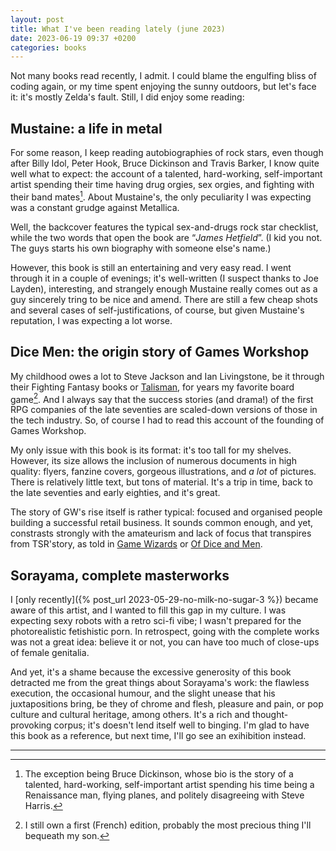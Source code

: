 ```yaml
---
layout: post
title: What I've been reading lately (june 2023)
date: 2023-06-19 09:37 +0200
categories: books
---
```

Not many books read recently, I admit. I could blame the engulfing bliss of coding again, or my time spent enjoying the 
sunny outdoors, but let's face it: it's mostly Zelda's fault. Still, I did enjoy some reading:

## Mustaine: a life in metal

For some reason, I keep reading autobiographies of rock stars, even though after Billy Idol, Peter Hook, Bruce Dickinson 
and Travis Barker, I know quite well what to expect: the account of a talented, hard-working, self-important artist spending 
their time having drug orgies, sex orgies, and fighting with their band mates[^1]. About Mustaine's, the 
only peculiarity I was expecting was a constant grudge against Metallica.

Well, the backcover features the typical sex-and-drugs rock star checklist, while the two words that open the book are 
“_James Hetfield_”. (I kid you not. The guys starts his own biography with someone else's name.)

However, this book is still an entertaining and very easy read. I went through it in a couple of evenings; it's 
well-written (I suspect thanks to Joe Layden), interesting, and strangely enough Mustaine really comes out as 
a guy sincerely tring to be nice and amend. There are still a few cheap shots and several cases of self-justifications, 
of course, but given Mustaine's reputation, I was expecting a lot worse.

## Dice Men: the origin story of Games Workshop

My childhood owes a lot to Steve Jackson and Ian Livingstone, be it through their Fighting Fantasy books or 
[Talisman](http://www.harris-authors.com/talisman_history.html), for years my favorite board game[^2]. And I always say 
that the success stories (and drama!) of the first RPG companies of the late seventies are scaled-down versions of those 
in the tech industry. So, of course I had to read this account of the founding of Games Workshop.

My only issue with this book is its format: it's too tall for my shelves. However, its size allows the inclusion of 
numerous documents in high quality: flyers, fanzine covers, gorgeous illustrations, and _a lot_ of pictures. There is 
relatively little text, but tons of material. It's a trip in time, back to the late seventies and early eighties, and 
it's great.

The story of GW's rise itself is rather typical: focused and organised people building a successful retail business. It 
sounds common enough, and yet, constrasts strongly with the amateurism and lack of focus that transpires from TSR'story, 
as told in [Game Wizards](https://direct.mit.edu/books/book/5224/Game-WizardsThe-Epic-Battle-for-Dungeons-amp) or 
[Of Dice and Men](https://www.goodreads.com/book/show/15803047-of-dice-and-men).

## Sorayama, complete masterworks

I [only recently]({% post_url 2023-05-29-no-milk-no-sugar-3 %}) became aware of this artist, and I wanted to fill this 
gap in my culture. I was expecting sexy robots with a retro sci-fi vibe; I wasn't prepared for the photorealistic 
fetishistic porn. In retrospect, going with the complete works was not a great idea: believe it or not, you can have too 
much of close-ups of female genitalia.

And yet, it's a shame because the excessive generosity of this book detracted me from the great things about Sorayama's 
work: the flawless execution, the occasional humour, and the slight unease that his juxtapositions bring, be they of chrome 
and flesh, pleasure and pain, or pop culture and cultural heritage, among others. It's a rich and thought-provoking 
corpus; it's doesn't lend itself well to binging. I'm glad to have this book as a reference, but next time, I'll go 
see an exihibition instead.

---
[^1]: The exception being Bruce Dickinson, whose bio is the story of a talented, hard-working, 
    self-important artist spending his time being a Renaissance man, flying planes, and politely disagreeing with Steve Harris.

[^2]: I still own a first (French) edition, probably the most precious thing I'll bequeath my son.
